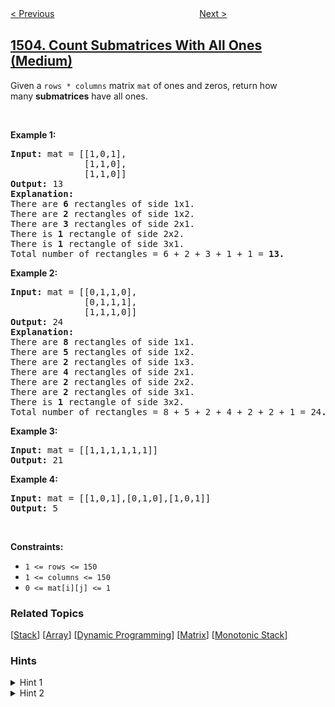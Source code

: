 <!--|This file generated by command(leetcode description); DO NOT EDIT.    |-->
<!--+----------------------------------------------------------------------+-->
<!--|@author    openset <openset.wang@gmail.com>                           |-->
<!--|@link      https://github.com/openset                                 |-->
<!--|@home      https://github.com/openset/leetcode                        |-->
<!--+----------------------------------------------------------------------+-->

[< Previous](../last-moment-before-all-ants-fall-out-of-a-plank "Last Moment Before All Ants Fall Out of a Plank")
　　　　　　　　　　　　　　　　
[Next >](../minimum-possible-integer-after-at-most-k-adjacent-swaps-on-digits "Minimum Possible Integer After at Most K Adjacent Swaps On Digits")

## [1504. Count Submatrices With All Ones (Medium)](https://leetcode.com/problems/count-submatrices-with-all-ones "统计全 1 子矩形")

<p>Given a&nbsp;<code>rows * columns</code>&nbsp;matrix <code>mat</code> of ones and zeros, return how many&nbsp;<strong>submatrices</strong> have all ones.</p>

<p>&nbsp;</p>
<p><strong>Example 1:</strong></p>

<pre>
<strong>Input:</strong> mat = [[1,0,1],
&nbsp;             [1,1,0],
&nbsp;             [1,1,0]]
<strong>Output:</strong> 13
<strong>Explanation:
</strong>There are <b>6</b> rectangles of side 1x1.
There are <b>2</b> rectangles of side 1x2.
There are <b>3</b> rectangles of side 2x1.
There is <b>1</b> rectangle of side 2x2. 
There is <b>1</b> rectangle of side 3x1.
Total number of rectangles = 6 + 2 + 3 + 1 + 1 = <strong>13.</strong>
</pre>

<p><strong>Example 2:</strong></p>

<pre>
<strong>Input:</strong> mat = [[0,1,1,0],
&nbsp;             [0,1,1,1],
&nbsp;             [1,1,1,0]]
<strong>Output:</strong> 24
<strong>Explanation:</strong>
There are <b>8</b> rectangles of side 1x1.
There are <b>5</b> rectangles of side 1x2.
There are <b>2</b> rectangles of side 1x3. 
There are <b>4</b> rectangles of side 2x1.
There are <b>2</b> rectangles of side 2x2. 
There are <b>2</b> rectangles of side 3x1. 
There is <b>1</b> rectangle of side 3x2. 
Total number of rectangles = 8 + 5 + 2 + 4 + 2 + 2 + 1 = 24<strong>.</strong>
</pre>

<p><strong>Example 3:</strong></p>

<pre>
<strong>Input:</strong> mat = [[1,1,1,1,1,1]]
<strong>Output:</strong> 21
</pre>

<p><strong>Example 4:</strong></p>

<pre>
<strong>Input:</strong> mat = [[1,0,1],[0,1,0],[1,0,1]]
<strong>Output:</strong> 5
</pre>

<p>&nbsp;</p>
<p><strong>Constraints:</strong></p>

<ul>
	<li><code>1 &lt;= rows&nbsp;&lt;= 150</code></li>
	<li><code>1 &lt;= columns&nbsp;&lt;= 150</code></li>
	<li><code>0 &lt;= mat[i][j] &lt;= 1</code></li>
</ul>

### Related Topics
  [[Stack](../../tag/stack/README.md)]
  [[Array](../../tag/array/README.md)]
  [[Dynamic Programming](../../tag/dynamic-programming/README.md)]
  [[Matrix](../../tag/matrix/README.md)]
  [[Monotonic Stack](../../tag/monotonic-stack/README.md)]

### Hints
<details>
<summary>Hint 1</summary>
For each row i, create an array nums where:  if mat[i][j] == 0 then nums[j] = 0 else nums[j] = nums[j-1] +1.
</details>

<details>
<summary>Hint 2</summary>
In the row i, number of rectangles between column j and k(inclusive) and ends in row i, is equal to SUM(min(nums[j, .. idx])) where idx go from j to k.  Expected solution is O(n^3).
</details>
